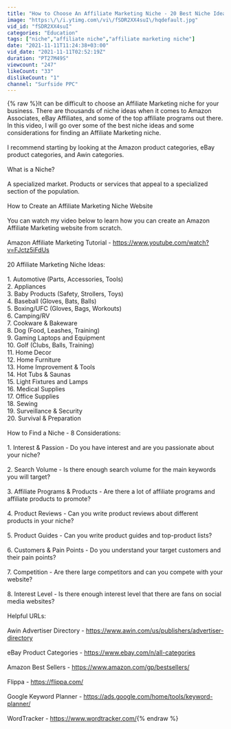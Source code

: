 ```yaml
---
title: "How to Choose An Affiliate Marketing Niche - 20 Best Niche Ideas"
image: "https:\/\/i.ytimg.com\/vi\/fSDR2XX4suI\/hqdefault.jpg"
vid_id: "fSDR2XX4suI"
categories: "Education"
tags: ["niche","affiliate niche","affiliate marketing niche"]
date: "2021-11-11T11:24:38+03:00"
vid_date: "2021-11-11T02:52:19Z"
duration: "PT27M49S"
viewcount: "247"
likeCount: "33"
dislikeCount: "1"
channel: "Surfside PPC"
---
```

{% raw %}It can be difficult to choose an Affiliate Marketing niche for your business. There are thousands of niche ideas when it comes to Amazon Associates, eBay Affiliates, and some of the top affiliate programs out there. In this video, I will go over some of the best niche ideas and some considerations for finding an Affiliate Marketing niche.<br /><br />I recommend starting by looking at the Amazon product categories, eBay product categories, and Awin categories.<br /><br />What is a Niche? <br /><br />A specialized market. Products or services that appeal to a specialized section of the population.<br /><br />How to Create an Affiliate Marketing Niche Website<br /><br />You can watch my video below to learn how you can create an Amazon Affiliate Marketing website from scratch.<br /><br />Amazon Affiliate Marketing Tutorial - <a rel="nofollow" target="blank" href="https://www.youtube.com/watch?v=FJctz5iFdUs">https://www.youtube.com/watch?v=FJctz5iFdUs</a><br /><br />20 Affiliate Marketing Niche Ideas:<br /><br />1. Automotive (Parts, Accessories, Tools)<br />2. Appliances<br />3. Baby Products (Safety, Strollers, Toys)<br />4. Baseball (Gloves, Bats, Balls)<br />5. Boxing/UFC (Gloves, Bags, Workouts)<br />6. Camping/RV<br />7. Cookware &amp; Bakeware<br />8. Dog (Food, Leashes, Training)<br />9. Gaming Laptops and Equipment<br />10. Golf (Clubs, Balls, Training)<br />11. Home Decor<br />12. Home Furniture<br />13. Home Improvement &amp; Tools<br />14. Hot Tubs &amp; Saunas<br />15. Light Fixtures and Lamps<br />16. Medical Supplies<br />17. Office Supplies<br />18. Sewing<br />19. Surveillance &amp; Security<br />20. Survival &amp; Preparation<br /><br />How to Find a Niche - 8 Considerations:<br /><br />1. Interest &amp; Passion - Do you have interest and are you passionate about your niche?<br /><br />2. Search Volume - Is there enough search volume for the main keywords you will target?<br /><br />3. Affiliate Programs &amp; Products - Are there a lot of affiliate programs and affiliate products to promote?<br /><br />4. Product Reviews - Can you write product reviews about different products in your niche?<br /><br />5. Product Guides - Can you write product guides and top-product lists?<br /><br />6. Customers &amp; Pain Points - Do you understand your target customers and their pain points?<br /><br />7. Competition - Are there large competitors and can you compete with your website?<br /><br />8. Interest Level - Is there enough interest level that there are fans on social media websites?<br /><br />Helpful URLs:<br /><br />Awin Advertiser Directory - <a rel="nofollow" target="blank" href="https://www.awin.com/us/publishers/advertiser-directory">https://www.awin.com/us/publishers/advertiser-directory</a><br /><br />eBay Product Categories - <a rel="nofollow" target="blank" href="https://www.ebay.com/n/all-categories">https://www.ebay.com/n/all-categories</a><br /><br />Amazon Best Sellers - <a rel="nofollow" target="blank" href="https://www.amazon.com/gp/bestsellers/">https://www.amazon.com/gp/bestsellers/</a><br /><br />Flippa - <a rel="nofollow" target="blank" href="https://flippa.com/">https://flippa.com/</a><br /><br />Google Keyword Planner - <a rel="nofollow" target="blank" href="https://ads.google.com/home/tools/keyword-planner/">https://ads.google.com/home/tools/keyword-planner/</a><br /><br />WordTracker - <a rel="nofollow" target="blank" href="https://www.wordtracker.com/">https://www.wordtracker.com/</a>{% endraw %}
